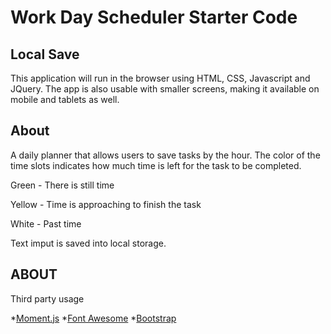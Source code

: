 # Work Day Scheduler Starter Code

## Local Save

This application will run in the browser using HTML, CSS, Javascript and JQuery. The app is also usable with smaller screens, making it available on mobile and tablets as well. 

## About

A daily planner that allows users to save tasks by the hour. The color of the time slots indicates how much time is left for the task to be completed. 

Green - There is still time

Yellow - Time is approaching to finish the task

White - Past time

Text imput is saved into local storage. 

## ABOUT

Third party usage

*[Moment.js](https://momentjs.com/)
*[Font Awesome](https://fontawesome.com/)
*[Bootstrap](https://getbootstrap.com/)


